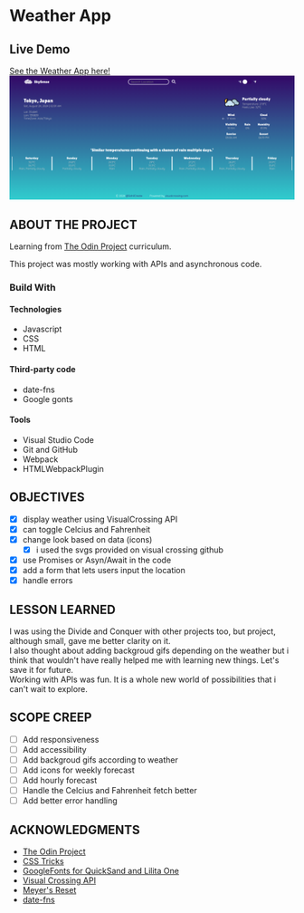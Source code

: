 # Weather App

## Live Demo

[See the Weather App here!](https://sahilcreate.github.io/weather-app/)
![Live Project Image](./src/weather-app.png)

## ABOUT THE PROJECT

Learning from [The Odin Project](https://www.theodinproject.com/lessons/node-path-javascript-weather-app) curriculum.

This project was mostly working with APIs and asynchronous code.

### Build With

#### Technologies

- Javascript
- CSS
- HTML

#### Third-party code

- date-fns
- Google gonts

#### Tools

- Visual Studio Code
- Git and GitHub
- Webpack
- HTMLWebpackPlugin

## OBJECTIVES

- [x] display weather using VisualCrossing API
- [x] can toggle Celcius and Fahrenheit
- [x] change look based on data (icons)
  - [x] i used the svgs provided on visual crossing github
- [x] use Promises or Asyn/Await in the code
- [x] add a form that lets users input the location
- [x] handle errors

## LESSON LEARNED

I was using the Divide and Conquer with other projects too, but project, although small, gave me better clarity on it.  
I also thought about adding backgroud gifs depending on the weather but i think that wouldn't have really helped me with learning new things. Let's save it for future.  
Working with APIs was fun. It is a whole new world of possibilities that i can't wait to explore.

## SCOPE CREEP

- [ ] Add responsiveness
- [ ] Add accessibility
- [ ] Add backgroud gifs according to weather
- [ ] Add icons for weekly forecast
- [ ] Add hourly forecast
- [ ] Handle the Celcius and Fahrenheit fetch better
- [ ] Add better error handling

## ACKNOWLEDGMENTS

- [The Odin Project](https://www.theodinproject.com/)
- [CSS Tricks](https://css-tricks.com/)
- [GoogleFonts for QuickSand and Lilita One](https://fonts.google.com/cs)
- [Visual Crossing API](https://www.visualcrossing.com/weather-api)
- [Meyer's Reset](https://meyerweb.com/eric/tools/css/reset/)
- [date-fns](https://date-fns.org/)
